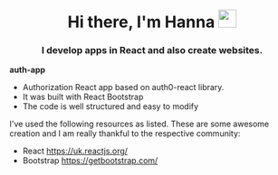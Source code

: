<h1 align="center">Hi there, I'm Hanna
<img src="https://github.com/blackcater/blackcater/raw/main/images/Hi.gif" height="32"/></h1>
<h3 align="center">I develop apps in React and also create websites.</h3>
<p><b>auth-app</b>

- Authorization React app based on auth0-react library.
- It was built with React Bootstrap 
- The code is well structured and easy to modify

I've used the following resources as listed. These are some awesome creation and I am really thankful to the respective community:

- React https://uk.reactjs.org/
- Bootstrap https://getbootstrap.com/
